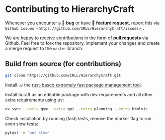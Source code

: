 # Contributing to HierarchyCraft

Whenever you encounter a :bug: **bug** or have :tada: **feature request**,
report this via `Github issues <https://github.com/IRLL/HierarchyCraft/issues>`_.

We are happy to receive contributions in the form of **pull requests** via Github.
Feel free to fork the repository, implement your changes and create a merge request to the `master` branch.

## Build from source (for contributions)

```bash
git clone https://github.com/IRLL/HierarchyCraft.git
```

Install `uv` the [rust-based extremely fast package management tool](https://docs.astral.sh/uv/getting-started/installation/).


Install hcraft as an editable package with 
dev requirements and all other extra requirements using uv:
```bash
uv sync --extra gym --extra gui --extra planning --extra htmlvis
```

Check installation by running (fast) tests,
remove the marker flag to run even slow tests:
```bash
pytest -m "not slow"
```
